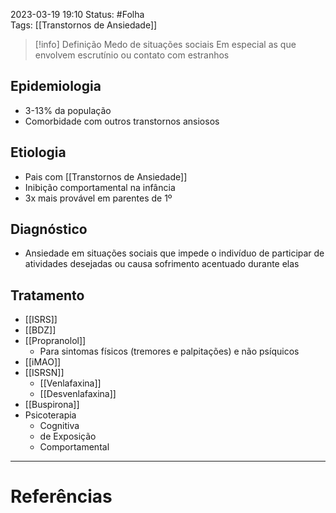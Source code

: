 2023-03-19 19:10
Status: #Folha  
Tags:  [[Transtornos de Ansiedade]]
<br/>
>[!info] Definição
>Medo de situações sociais
>Em especial as que envolvem escrutínio ou contato com estranhos

## Epidemiologia
- 3-13% da população
- Comorbidade com outros transtornos ansiosos
## Etiologia
- Pais com [[Transtornos de Ansiedade]]
- Inibição comportamental na infância
- 3x mais provável em parentes de 1º
## Diagnóstico
- Ansiedade em situações sociais que impede o indivíduo de participar de atividades desejadas ou causa sofrimento acentuado durante elas
## Tratamento
- [[ISRS]]
- [[BDZ]]
- [[Propranolol]]
	- Para sintomas físicos (tremores e palpitações) e não psíquicos
- [[iMAO]]
- [[ISRSN]]
	- [[Venlafaxina]]
	- [[Desvenlafaxina]]
- [[Buspirona]]
- Psicoterapia
	- Cognitiva
	- de Exposição
	- Comportamental
____
# Referências

